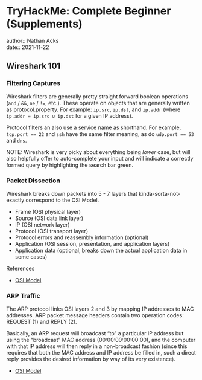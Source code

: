 # TryHackMe: Complete Beginner (Supplements)

author:: Nathan Acks  
date:: 2021-11-22

## Wireshark 101

### Filtering Captures

Wireshark filters are generally pretty straight forward boolean operations (`and` / `&&`, `ne` / `!=`, etc.). These operate on objects that are generally written as protocol.property. For example: `ip.src`, `ip.dst`, and `ip.addr` (where `ip.addr = ip.src ∪ ip.dst` for a given IP address).

Protocol filters an also use a service name as shorthand. For example, `tcp.port == 22` and `ssh` have the same filter meaning, as do `udp.port == 53` and `dns`.

NOTE: Wireshark is very picky about everything being *lower* case, but will also helpfully offer to auto-complete your input and will indicate a correctly formed query by highlighting the search bar green.

### Packet Dissection

Wireshark breaks down packets into 5 - 7 layers that kinda-sorta-not-exactly correspond to the OSI Model.

* Frame (OSI physical layer)
* Source (OSI data link layer)
* IP (OSI network layer)
* Protocol (OSI transport layer)
* Protocol errors and reassembly information (optional)
* Application (OSI session, presentation, and application layers)
* Application data (optional, breaks down the actual application data in some cases)

References

* [OSI Model](../notes/osi-model.md)

### ARP Traffic

The ARP protocol links OSI layers 2 and 3 by mapping IP addresses to MAC addresses. ARP packet message headers contain two operation codes: REQUEST (1) and REPLY (2).

Basically, an ARP request will broadcast “to” a particular IP address but using the “broadcast” MAC address (00:00:00:00:00:00), and the computer with that IP address will then reply in a non-broadcast fashion (since this requires that both the MAC address and IP address be filled in, such a direct reply provides the desired information by way of its very existence).

* [OSI Model](../notes/osi-model.md)
